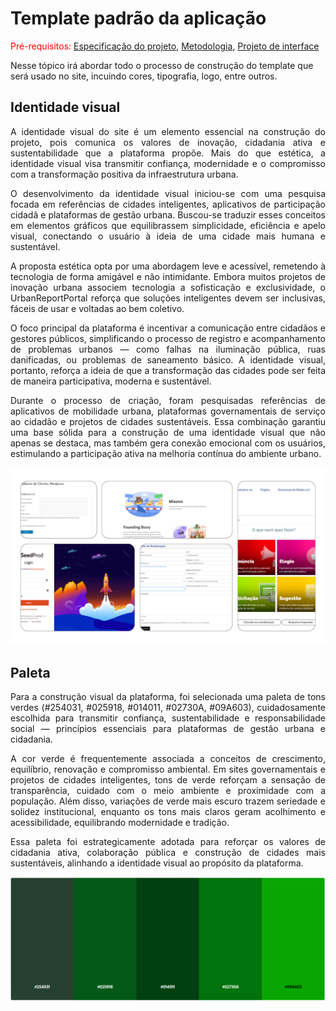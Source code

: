 # Template padrão da aplicação

<span style="color:red">Pré-requisitos: <a href="02-Especificacao.md"> Especificação do projeto</a></span>, <a href="03-Metodologia.md"> Metodologia</a>, <a href="04-Projeto-interface.md"> Projeto de interface</a>

Nesse tópico irá abordar todo o processo de construção do template que será usado no site, incuindo cores, tipografia, logo, entre outros.

## Identidade visual
<p align="justify">A identidade visual do site é um elemento essencial na construção do projeto, pois comunica os valores de inovação, cidadania ativa e sustentabilidade que a plataforma propõe. Mais do que estética, a identidade visual visa transmitir confiança, modernidade e o compromisso com a transformação positiva da infraestrutura urbana.</p>

<p align="justify">O desenvolvimento da identidade visual iniciou-se com uma pesquisa focada em referências de cidades inteligentes, aplicativos de participação cidadã e plataformas de gestão urbana. Buscou-se traduzir esses conceitos em elementos gráficos que equilibrassem simplicidade, eficiência e apelo visual, conectando o usuário à ideia de uma cidade mais humana e sustentável.</p>

<p align="justify">A proposta estética opta por uma abordagem leve e acessível, remetendo à tecnologia de forma amigável e não intimidante. Embora muitos projetos de inovação urbana associem tecnologia a sofisticação e exclusividade, o UrbanReportPortal reforça que soluções inteligentes devem ser inclusivas, fáceis de usar e voltadas ao bem coletivo.</p>

<p align="justify">O foco principal da plataforma é incentivar a comunicação entre cidadãos e gestores públicos, simplificando o processo de registro e acompanhamento de problemas urbanos — como falhas na iluminação pública, ruas danificadas, ou problemas de saneamento básico. A identidade visual, portanto, reforça a ideia de que a transformação das cidades pode ser feita de maneira participativa, moderna e sustentável.</p>

<p align="justify">Durante o processo de criação, foram pesquisadas referências de aplicativos de mobilidade urbana, plataformas governamentais de serviço ao cidadão e projetos de cidades sustentáveis. Essa combinação garantiu uma base sólida para a construção de uma identidade visual que não apenas se destaca, mas também gera conexão emocional com os usuários, estimulando a participação ativa na melhoria contínua do ambiente urbano.</p>

![image](images/Identidade_Visual.png)

## Paleta
<p align="justify">Para a construção visual da plataforma, foi selecionada uma paleta de tons verdes (#254031, #025918, #014011, #02730A, #09A603), cuidadosamente escolhida para transmitir confiança, sustentabilidade e responsabilidade social — princípios essenciais para plataformas de gestão urbana e cidadania.</p>

<p align="justify">A cor verde é frequentemente associada a conceitos de crescimento, equilíbrio, renovação e compromisso ambiental. Em sites governamentais e projetos de cidades inteligentes, tons de verde reforçam a sensação de transparência, cuidado com o meio ambiente e proximidade com a população. Além disso, variações de verde mais escuro trazem seriedade e solidez institucional, enquanto os tons mais claros geram acolhimento e acessibilidade, equilibrando modernidade e tradição.</p>

<p align="justify">Essa paleta foi estrategicamente adotada para reforçar os valores de cidadania ativa, colaboração pública e construção de cidades mais sustentáveis, alinhando a identidade visual ao propósito da plataforma.</p>

![image](images/Paleta.png)
